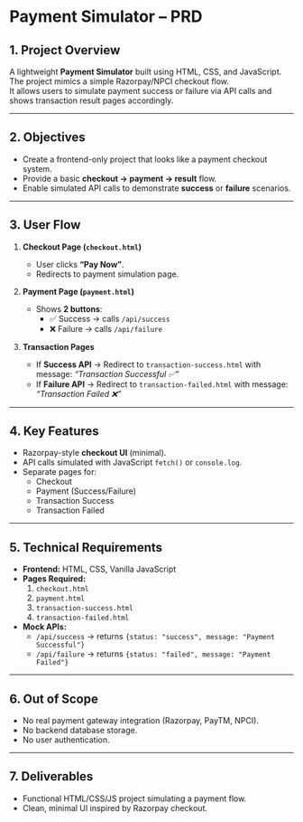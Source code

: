 # Payment Simulator – PRD

## 1. Project Overview
A lightweight **Payment Simulator** built using HTML, CSS, and JavaScript.  
The project mimics a simple Razorpay/NPCI checkout flow.  
It allows users to simulate payment success or failure via API calls and shows transaction result pages accordingly.  

---

## 2. Objectives
- Create a frontend-only project that looks like a payment checkout system.  
- Provide a basic **checkout → payment → result** flow.  
- Enable simulated API calls to demonstrate **success** or **failure** scenarios.  

---

## 3. User Flow
1. **Checkout Page (`checkout.html`)**
   - User clicks **“Pay Now”**.  
   - Redirects to payment simulation page.  

2. **Payment Page (`payment.html`)**
   - Shows **2 buttons**:  
     - ✅ Success → calls `/api/success`  
     - ❌ Failure → calls `/api/failure`  

3. **Transaction Pages**
   - If **Success API** → Redirect to `transaction-success.html` with message: *“Transaction Successful ✅”*  
   - If **Failure API** → Redirect to `transaction-failed.html` with message: *“Transaction Failed ❌”*  

---

## 4. Key Features
- Razorpay-style **checkout UI** (minimal).  
- API calls simulated with JavaScript `fetch()` or `console.log`.  
- Separate pages for:  
  - Checkout  
  - Payment (Success/Failure)  
  - Transaction Success  
  - Transaction Failed  

---

## 5. Technical Requirements
- **Frontend:** HTML, CSS, Vanilla JavaScript  
- **Pages Required:**
  1. `checkout.html`  
  2. `payment.html`  
  3. `transaction-success.html`  
  4. `transaction-failed.html`  
- **Mock APIs:**  
  - `/api/success` → returns `{status: "success", message: "Payment Successful"}`  
  - `/api/failure` → returns `{status: "failed", message: "Payment Failed"}`  

---

## 6. Out of Scope
- No real payment gateway integration (Razorpay, PayTM, NPCI).  
- No backend database storage.  
- No user authentication.  

---

## 7. Deliverables
- Functional HTML/CSS/JS project simulating a payment flow.  
- Clean, minimal UI inspired by Razorpay checkout.  
